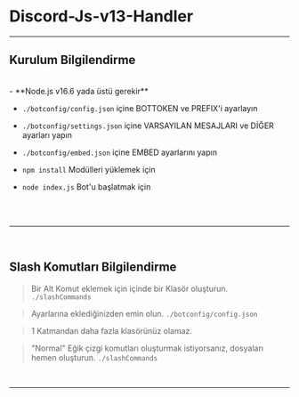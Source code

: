 # Discord-Js-v13-Handler


***

## Kurulum Bilgilendirme

<br/>
- **Node.js v16.6 yada üstü gerekir**

- `./botconfig/config.json` içine BOTTOKEN ve PREFIX'i ayarlayın

- `./botconfig/settings.json` içine VARSAYILAN MESAJLARI ve DİĞER ayarları yapın

- `./botconfig/embed.json` içine EMBED ayarlarını yapın

- `npm install` Modülleri yüklemek için

- `node index.js` Bot'u başlatmak için

<br/>
<br/>

***

<br/>

## Slash Komutları Bilgilendirme

> Bir Alt Komut eklemek için içinde bir Klasör oluşturun. `./slashCommands`

> Ayarlarına eklediğinizden emin olun. `./botconfig/config.json`

> 1 Katmandan daha fazla klasörünüz olamaz.

> "Normal" Eğik çizgi komutları oluşturmak istiyorsanız, dosyaları hemen oluşturun. `./slashCommands`

<br/>

***

<br/>
<br/>

<br/>
